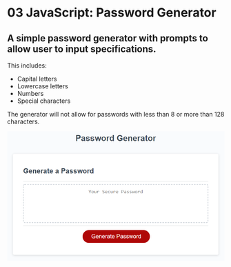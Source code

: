 # 03 JavaScript: Password Generator

## A simple password generator with prompts to allow user to input specifications.

This includes:
- Capital letters
- Lowercase letters
- Numbers
- Special characters

The generator will not allow for passwords with less than 8 or more than 128 characters.

![image of site](./Assets/03-javascript-homework-demo.png)